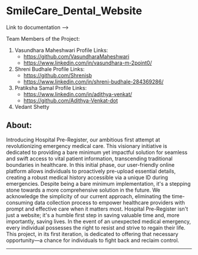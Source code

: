 # SmileCare_Dental_Website

Link to documentation --> 

Team Members of the Project:
1. Vasundhara Maheshwari
   Profile Links:
   - https://github.com/VasundharaMaheshwari
   - https://www.linkedin.com/in/vasundhara-m-2point0/
2. Shreni Budhale
   Profile Links:
   - https://github.com/Shrenisb
   - https://www.linkedin.com/in/shreni-budhale-284369286/  
3. Pratiksha Samal
   Profile Links:
   - https://www.linkedin.com/in/adithya-venkat/
   - https://github.com/Adithya-Venkat-dot
4. Vedant Shetty

About:
-----------------------------------------------------------------------------------------------------------------
Introducing Hospital Pre-Register, our ambitious first attempt at revolutionizing emergency medical care. This visionary initiative is dedicated to providing a bare minimum yet impactful solution for seamless and swift access to vital patient information, transcending traditional boundaries in healthcare.
In this initial phase, our user-friendly online platform allows individuals to proactively pre-upload essential details, creating a robust medical history accessible via a unique ID during emergencies. Despite being a bare minimum implementation, it's a stepping stone towards a more comprehensive solution in the future.
We acknowledge the simplicity of our current approach, eliminating the time-consuming data collection process to empower healthcare providers with prompt and effective care when it matters most. Hospital Pre-Register isn't just a website; it's a humble first step in saving valuable time and, more importantly, saving lives.
In the event of an unexpected medical emergency, every individual possesses the right to resist and strive to regain their life. This project, in its first iteration, is dedicated to offering that necessary opportunity—a chance for individuals to fight back and reclaim control.

------
